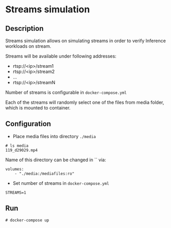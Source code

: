 # Streams simulation

## Description

Streams simulation allows on simulating streams in order to verify Inference workloads on stream.

Streams will be available under following addresses:
* rtsp://\<ip\>/stream1
* rtsp://\<ip\>/stream2
* ...
* rtsp://\<ip\>/streamN

Number of streams is configurable in `docker-compose.yml`

Each of the streams will randomly select one of the files from media folder, which is mounted to container.

## Configuration

* Place media files into directory `./media`
```
# ls media 
119_d29029.mp4
```
Name of this directory can be changed in `` via:
```
volumes:
    - "./media:/mediafiles:ro"
```

* Set number of streams in `docker-compose.yml`
```
STREAMS=1
```

## Run
```
# docker-compose up
```
